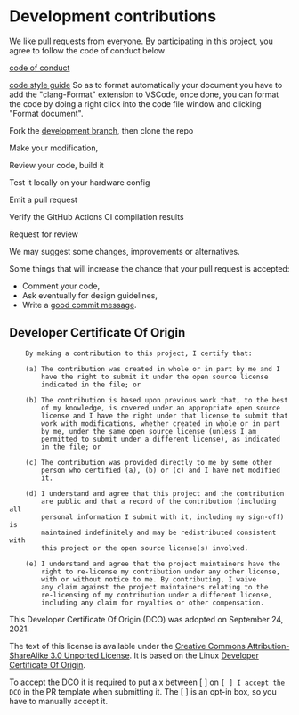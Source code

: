 # Development contributions

We like pull requests from everyone. By participating in this project, you
agree to follow the code of conduct below

[code of conduct](https://github.com/theengs/decoder/blob/master/CODE_OF_CONDUCT.md)

[code style guide](https://google.github.io/styleguide/cppguide.html#Formatting)
So as to format automatically your document you have to add the "clang-Format" extension to VSCode, once done, you can format the code by doing a right click into the code file window and clicking "Format document".

Fork the [development branch](https://github.com/theengs/decoder/tree/development), then clone the repo

Make your modification,

Review your code, build it

Test it locally on your hardware config

Emit a pull request

Verify the GitHub Actions CI compilation results

Request for review

We may suggest some changes, improvements or alternatives.

Some things that will increase the chance that your pull request is accepted:
* Comment your code,
* Ask eventually for design guidelines,
* Write a [good commit message][commit].

[commit]: http://tbaggery.com/2008/04/19/a-note-about-git-commit-messages.html

## Developer Certificate Of Origin

```
    By making a contribution to this project, I certify that:

    (a) The contribution was created in whole or in part by me and I
        have the right to submit it under the open source license
        indicated in the file; or

    (b) The contribution is based upon previous work that, to the best
        of my knowledge, is covered under an appropriate open source
        license and I have the right under that license to submit that
        work with modifications, whether created in whole or in part
        by me, under the same open source license (unless I am
        permitted to submit under a different license), as indicated
        in the file; or

    (c) The contribution was provided directly to me by some other
        person who certified (a), (b) or (c) and I have not modified
        it.

    (d) I understand and agree that this project and the contribution
        are public and that a record of the contribution (including all
        personal information I submit with it, including my sign-off) is
        maintained indefinitely and may be redistributed consistent with
        this project or the open source license(s) involved.

    (e) I understand and agree that the project maintainers have the
        right to re-license my contribution under any other license,
        with or without notice to me. By contributing, I waive
        any claim against the project maintainers relating to the
        re-licensing of my contribution under a different license, 
        including any claim for royalties or other compensation.
```

This Developer Certificate Of Origin (DCO) was adopted on September 24, 2021.

The text of this license is available under the [Creative Commons Attribution-ShareAlike 3.0 Unported License](http://creativecommons.org/licenses/by-sa/3.0/).  It is based on the Linux [Developer Certificate Of Origin](http://elinux.org/Developer_Certificate_Of_Origin).

To accept the DCO it is required to put a x between [ ] on `[ ] I accept the DCO` in the PR template when submitting it. The [ ] is an opt-in box, so you have to manually accept it.
